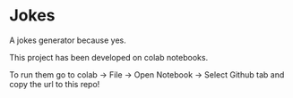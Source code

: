 # Jokes
A jokes generator because yes.

This project has been developed on colab notebooks. 

To run them go to colab -> File -> Open Notebook -> Select Github tab and copy the url to this repo!
